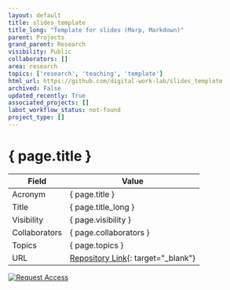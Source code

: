 ```yaml
---
layout: default
title: slides_template
title_long: "Template for slides (Marp, Markdown)"
parent: Projects
grand_parent: Research
visibility: Public
collaborators: []
area: research
topics: ['research', 'teaching', 'template']
html_url: https://github.com/digital-work-lab/slides_template
archived: False
updated_recently: True
associated_projects: []
labot_workflow_status: not-found
project_type: []
---
```


# { page.title }

Field               | Value
------------------- | ----------------------------------
Acronym             | { page.title }
Title               | { page.title_long }
Visibility          | { page.visibility }
Collaborators       | { page.collaborators }
Topics              | { page.topics }
URL                 | [Repository Link](https://github.com/digital-work-lab/slides_template){: target="_blank"}

[![Request Access](https://img.shields.io/badge/Request-Access-blue?style=for-the-badge)](https://github.com/digital-work-lab/slides_template/issues/new?assignees=geritwagner&labels=access+request&template=request-repo-access.md&title=%5BAccess+Request%5D+Request+for+access+to+repository)

